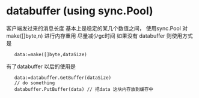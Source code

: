 # databuffer (using sync.Pool)
 客户端发过来的消息长度 基本上是稳定的某几个数值之间，
 使用sync.Pool 对make([]byte,n) 进行内存重用
 尽量减少gc时间
 如果没有 databuffer
 则使用方式是
  ```
     data:=make([]byte,dataSize)
  ```
  有了databuffer 以后的使用是
  ```
     data:=databuffer.GetBuffer(dataSize)
     // do something
     databuffer.PutBuffer(data) // 把data 这块内存放到缓存中
  ```
  